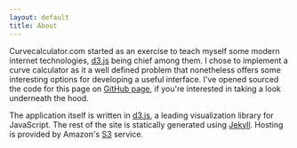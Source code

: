 ```yaml
---
layout: default
title: About
---
```

Curvecalculator.com started as an exercise to teach myself some modern internet technologies, [d3.js](http://d3js.org/) being chief among them.  I chose to implement a curve calculator as it a well defined problem that nonetheless offers some interesting options for developing a useful interface.  I've opened sourced the code for this page on [GitHub page](https://github.com/david-wilson/curvecalculator), if you're interested in taking a look underneath the hood.  

The application itself is written in [d3.js](http://d3js.org/), a leading visualization library for JavaScript.  The rest of the site is statically generated using [Jekyll](https://github.com/mojombo/jekyll/).  Hosting is provided by Amazon's [S3](aws.amazon.com) service.